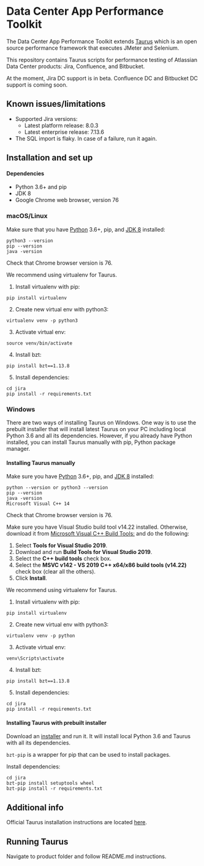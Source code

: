 # Data Center App Performance Toolkit 
The Data Center App Performance Toolkit extends [Taurus](https://gettaurus.org/) which is an open source performance framework that executes JMeter and Selenium.

This repository contains Taurus scripts for performance testing of Atlassian Data Center products: Jira, Confluence, and Bitbucket.

At the moment, Jira DC support is in beta. Confluence DC and Bitbucket DC support is coming soon.

## Known issues/limitations
* Supported Jira versions: 
    * Latest platform release: 8.0.3
    * Latest enterprise release: 7.13.6
* The SQL import is flaky. In case of a failure, run it again.

## Installation and set up

#### Dependencies
* Python 3.6+ and pip
* JDK 8
* Google Chrome web browser, version 76

### macOS/Linux
Make sure that you have [Python](https://www.python.org/downloads/) 3.6+, pip, and [JDK 8](https://www.oracle.com/technetwork/java/javase/downloads/jdk8-downloads-2133151.html) installed:
```
python3 --version
pip --version
java -version
```
Check that Chrome browser version is 76.

We recommend using virtualenv for Taurus.

1. Install virtualenv with pip:
```
pip install virtualenv
```
2. Create new virtual env with python3:
```
virtualenv venv -p python3
```
3. Activate virtual env:
```
source venv/bin/activate
```
4. Install bzt:
```
pip install bzt==1.13.8
```
5. Install dependencies:
```
cd jira
pip install -r requirements.txt
```


### Windows
There are two ways of installing Taurus on Windows.
One way is to use the prebuilt installer that will install latest Taurus on your PC including local Python 3.6 and all its dependencies.
However, if you already have Python installed, you can install Taurus manually with pip, Python package manager.

#### Installing Taurus manually
Make sure you have [Python](https://www.python.org/downloads/) 3.6+, pip, and [JDK 8](https://www.oracle.com/technetwork/java/javase/downloads/jdk8-downloads-2133151.html) installed:
```
python --version or python3 --version
pip --version
java -version
Microsoft Visual C++ 14
```
Check that Chrome browser version is 76.

Make sure you have Visual Studio build tool v14.22 installed. 
Otherwise, download it from [Microsoft Visual C++ Build Tools:](https://visualstudio.microsoft.com/downloads) and do the following:
1. Select **Tools for Visual Studio 2019**.
2. Download and run **Build Tools for Visual Studio 2019**.
3. Select the **C++ build tools** check box.
4. Select the **MSVC v142 - VS 2019 C++ x64/x86 build tools (v14.22)** check box (clear all the others).
5. Click **Install**.


We recommend using virtualenv for Taurus.

1. Install virtualenv with pip:
```
pip install virtualenv
```
2. Create new virtual env with python3:
```
virtualenv venv -p python
```
3. Activate virtual env:
```
venv\Scripts\activate
```
4. Install bzt:
```
pip install bzt==1.13.8
```
5. Install dependencies:
```
cd jira
pip install -r requirements.txt
```

#### Installing Taurus with prebuilt installer
Download an [installer](https://gettaurus.org/builds/TaurusInstaller_1.13.8_x64.exe) and run it.
It will install local Python 3.6 and Taurus with all its dependencies.

`bzt-pip` is a wrapper for pip that can be used to install packages.

Install dependencies:
```
cd jira
bzt-pip install setuptools wheel
bzt-pip install -r requirements.txt
```

## Additional info
Official Taurus installation instructions are located [here](https://gettaurus.org/docs/Installation/).

## Running Taurus
Navigate to product folder and follow README.md instructions.
